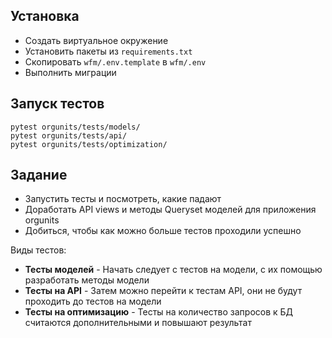 

## Установка
* Создать виртуальное окружение
* Установить пакеты из `requirements.txt`
* Скопировать `wfm/.env.template` в `wfm/.env`
* Выполнить миграции 

## Запуск тестов
```
pytest orgunits/tests/models/
pytest orgunits/tests/api/
pytest orgunits/tests/optimization/
```

## Задание
* Запустить тесты и посмотреть, какие падают
* Доработать API views и методы Queryset моделей для приложения orgunits
* Добиться, чтобы как можно больше тестов проходили успешно

Виды тестов:
* **Тесты моделей** - Начать следует с тестов на модели, 
с их помощью разработать методы модели
* **Тесты на API** - Затем можно перейти к тестам API, 
они не будут проходить до тестов на модели
* **Тесты на оптимизацию** - Тесты на количество запросов 
к БД считаются дополнительными и повышают результат
